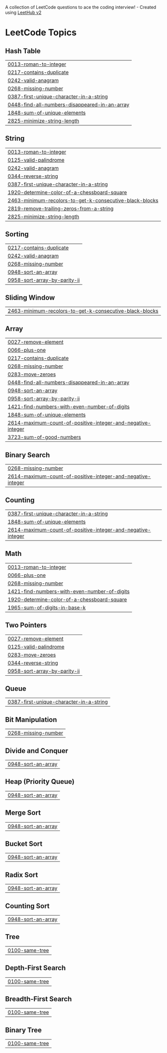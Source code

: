 A collection of LeetCode questions to ace the coding interview! - Created using [LeetHub v2](https://github.com/arunbhardwaj/LeetHub-2.0)
<!---LeetCode Topics Start-->
# LeetCode Topics
## Hash Table
|  |
| ------- |
| [0013-roman-to-integer](https://github.com/ajayjoseph-creator/leetcode/tree/master/0013-roman-to-integer) |
| [0217-contains-duplicate](https://github.com/ajayjoseph-creator/leetcode/tree/master/0217-contains-duplicate) |
| [0242-valid-anagram](https://github.com/ajayjoseph-creator/leetcode/tree/master/0242-valid-anagram) |
| [0268-missing-number](https://github.com/ajayjoseph-creator/leetcode/tree/master/0268-missing-number) |
| [0387-first-unique-character-in-a-string](https://github.com/ajayjoseph-creator/leetcode/tree/master/0387-first-unique-character-in-a-string) |
| [0448-find-all-numbers-disappeared-in-an-array](https://github.com/ajayjoseph-creator/leetcode/tree/master/0448-find-all-numbers-disappeared-in-an-array) |
| [1848-sum-of-unique-elements](https://github.com/ajayjoseph-creator/leetcode/tree/master/1848-sum-of-unique-elements) |
| [2825-minimize-string-length](https://github.com/ajayjoseph-creator/leetcode/tree/master/2825-minimize-string-length) |
## String
|  |
| ------- |
| [0013-roman-to-integer](https://github.com/ajayjoseph-creator/leetcode/tree/master/0013-roman-to-integer) |
| [0125-valid-palindrome](https://github.com/ajayjoseph-creator/leetcode/tree/master/0125-valid-palindrome) |
| [0242-valid-anagram](https://github.com/ajayjoseph-creator/leetcode/tree/master/0242-valid-anagram) |
| [0344-reverse-string](https://github.com/ajayjoseph-creator/leetcode/tree/master/0344-reverse-string) |
| [0387-first-unique-character-in-a-string](https://github.com/ajayjoseph-creator/leetcode/tree/master/0387-first-unique-character-in-a-string) |
| [1920-determine-color-of-a-chessboard-square](https://github.com/ajayjoseph-creator/leetcode/tree/master/1920-determine-color-of-a-chessboard-square) |
| [2463-minimum-recolors-to-get-k-consecutive-black-blocks](https://github.com/ajayjoseph-creator/leetcode/tree/master/2463-minimum-recolors-to-get-k-consecutive-black-blocks) |
| [2819-remove-trailing-zeros-from-a-string](https://github.com/ajayjoseph-creator/leetcode/tree/master/2819-remove-trailing-zeros-from-a-string) |
| [2825-minimize-string-length](https://github.com/ajayjoseph-creator/leetcode/tree/master/2825-minimize-string-length) |
## Sorting
|  |
| ------- |
| [0217-contains-duplicate](https://github.com/ajayjoseph-creator/leetcode/tree/master/0217-contains-duplicate) |
| [0242-valid-anagram](https://github.com/ajayjoseph-creator/leetcode/tree/master/0242-valid-anagram) |
| [0268-missing-number](https://github.com/ajayjoseph-creator/leetcode/tree/master/0268-missing-number) |
| [0948-sort-an-array](https://github.com/ajayjoseph-creator/leetcode/tree/master/0948-sort-an-array) |
| [0958-sort-array-by-parity-ii](https://github.com/ajayjoseph-creator/leetcode/tree/master/0958-sort-array-by-parity-ii) |
## Sliding Window
|  |
| ------- |
| [2463-minimum-recolors-to-get-k-consecutive-black-blocks](https://github.com/ajayjoseph-creator/leetcode/tree/master/2463-minimum-recolors-to-get-k-consecutive-black-blocks) |
## Array
|  |
| ------- |
| [0027-remove-element](https://github.com/ajayjoseph-creator/leetcode/tree/master/0027-remove-element) |
| [0066-plus-one](https://github.com/ajayjoseph-creator/leetcode/tree/master/0066-plus-one) |
| [0217-contains-duplicate](https://github.com/ajayjoseph-creator/leetcode/tree/master/0217-contains-duplicate) |
| [0268-missing-number](https://github.com/ajayjoseph-creator/leetcode/tree/master/0268-missing-number) |
| [0283-move-zeroes](https://github.com/ajayjoseph-creator/leetcode/tree/master/0283-move-zeroes) |
| [0448-find-all-numbers-disappeared-in-an-array](https://github.com/ajayjoseph-creator/leetcode/tree/master/0448-find-all-numbers-disappeared-in-an-array) |
| [0948-sort-an-array](https://github.com/ajayjoseph-creator/leetcode/tree/master/0948-sort-an-array) |
| [0958-sort-array-by-parity-ii](https://github.com/ajayjoseph-creator/leetcode/tree/master/0958-sort-array-by-parity-ii) |
| [1421-find-numbers-with-even-number-of-digits](https://github.com/ajayjoseph-creator/leetcode/tree/master/1421-find-numbers-with-even-number-of-digits) |
| [1848-sum-of-unique-elements](https://github.com/ajayjoseph-creator/leetcode/tree/master/1848-sum-of-unique-elements) |
| [2614-maximum-count-of-positive-integer-and-negative-integer](https://github.com/ajayjoseph-creator/leetcode/tree/master/2614-maximum-count-of-positive-integer-and-negative-integer) |
| [3723-sum-of-good-numbers](https://github.com/ajayjoseph-creator/leetcode/tree/master/3723-sum-of-good-numbers) |
## Binary Search
|  |
| ------- |
| [0268-missing-number](https://github.com/ajayjoseph-creator/leetcode/tree/master/0268-missing-number) |
| [2614-maximum-count-of-positive-integer-and-negative-integer](https://github.com/ajayjoseph-creator/leetcode/tree/master/2614-maximum-count-of-positive-integer-and-negative-integer) |
## Counting
|  |
| ------- |
| [0387-first-unique-character-in-a-string](https://github.com/ajayjoseph-creator/leetcode/tree/master/0387-first-unique-character-in-a-string) |
| [1848-sum-of-unique-elements](https://github.com/ajayjoseph-creator/leetcode/tree/master/1848-sum-of-unique-elements) |
| [2614-maximum-count-of-positive-integer-and-negative-integer](https://github.com/ajayjoseph-creator/leetcode/tree/master/2614-maximum-count-of-positive-integer-and-negative-integer) |
## Math
|  |
| ------- |
| [0013-roman-to-integer](https://github.com/ajayjoseph-creator/leetcode/tree/master/0013-roman-to-integer) |
| [0066-plus-one](https://github.com/ajayjoseph-creator/leetcode/tree/master/0066-plus-one) |
| [0268-missing-number](https://github.com/ajayjoseph-creator/leetcode/tree/master/0268-missing-number) |
| [1421-find-numbers-with-even-number-of-digits](https://github.com/ajayjoseph-creator/leetcode/tree/master/1421-find-numbers-with-even-number-of-digits) |
| [1920-determine-color-of-a-chessboard-square](https://github.com/ajayjoseph-creator/leetcode/tree/master/1920-determine-color-of-a-chessboard-square) |
| [1965-sum-of-digits-in-base-k](https://github.com/ajayjoseph-creator/leetcode/tree/master/1965-sum-of-digits-in-base-k) |
## Two Pointers
|  |
| ------- |
| [0027-remove-element](https://github.com/ajayjoseph-creator/leetcode/tree/master/0027-remove-element) |
| [0125-valid-palindrome](https://github.com/ajayjoseph-creator/leetcode/tree/master/0125-valid-palindrome) |
| [0283-move-zeroes](https://github.com/ajayjoseph-creator/leetcode/tree/master/0283-move-zeroes) |
| [0344-reverse-string](https://github.com/ajayjoseph-creator/leetcode/tree/master/0344-reverse-string) |
| [0958-sort-array-by-parity-ii](https://github.com/ajayjoseph-creator/leetcode/tree/master/0958-sort-array-by-parity-ii) |
## Queue
|  |
| ------- |
| [0387-first-unique-character-in-a-string](https://github.com/ajayjoseph-creator/leetcode/tree/master/0387-first-unique-character-in-a-string) |
## Bit Manipulation
|  |
| ------- |
| [0268-missing-number](https://github.com/ajayjoseph-creator/leetcode/tree/master/0268-missing-number) |
## Divide and Conquer
|  |
| ------- |
| [0948-sort-an-array](https://github.com/ajayjoseph-creator/leetcode/tree/master/0948-sort-an-array) |
## Heap (Priority Queue)
|  |
| ------- |
| [0948-sort-an-array](https://github.com/ajayjoseph-creator/leetcode/tree/master/0948-sort-an-array) |
## Merge Sort
|  |
| ------- |
| [0948-sort-an-array](https://github.com/ajayjoseph-creator/leetcode/tree/master/0948-sort-an-array) |
## Bucket Sort
|  |
| ------- |
| [0948-sort-an-array](https://github.com/ajayjoseph-creator/leetcode/tree/master/0948-sort-an-array) |
## Radix Sort
|  |
| ------- |
| [0948-sort-an-array](https://github.com/ajayjoseph-creator/leetcode/tree/master/0948-sort-an-array) |
## Counting Sort
|  |
| ------- |
| [0948-sort-an-array](https://github.com/ajayjoseph-creator/leetcode/tree/master/0948-sort-an-array) |
## Tree
|  |
| ------- |
| [0100-same-tree](https://github.com/ajayjoseph-creator/leetcode/tree/master/0100-same-tree) |
## Depth-First Search
|  |
| ------- |
| [0100-same-tree](https://github.com/ajayjoseph-creator/leetcode/tree/master/0100-same-tree) |
## Breadth-First Search
|  |
| ------- |
| [0100-same-tree](https://github.com/ajayjoseph-creator/leetcode/tree/master/0100-same-tree) |
## Binary Tree
|  |
| ------- |
| [0100-same-tree](https://github.com/ajayjoseph-creator/leetcode/tree/master/0100-same-tree) |
<!---LeetCode Topics End-->